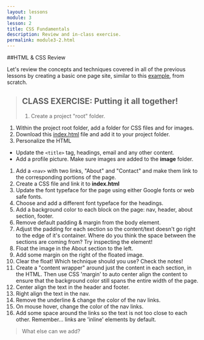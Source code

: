 ```yaml
---
layout: lessons
module: 3
lesson: 2
title: CSS Fundamentals
description: Review and in-class exercise.
permalink: module3-2.html
---
```



##HTML & CSS Review

Let's review the concepts and techniques covered in all of the previous lessons by creating a basic one page site, similar to this [example](exercises/module3/sample/index.html), from scratch.  


>## CLASS EXERCISE: Putting it all together!
>
>1. Create a project "root" folder. 
1. Within the project root folder, add a folder for CSS files and for images.
1. Download this [index.html]() file and add it to your project folder.
1. Personalize the HTML
  * Update the `<title>` tag, headings, email and any other content.
  * Add a profile picture.  Make sure images are added to the **image** folder.
1. Add a `<nav>` with two links, "About" and "Contact" and make them link to the corresponding portions of the page.
1. Create a CSS file and link it to **index.html**
1. Update the font typeface for the page using either Google fonts or web safe fonts.
1. Choose and add a different font typeface for the headings.
1. Add a background color to each block on the page: nav, header, about section, footer.
1. Remove default padding & margin from the body element.
1. Adjust the padding for each section so the content/text doesn't go right to the edge of it's container.  Where do you think the space between the sections are coming from?  Try inspecting the element!
1. Float the image in the About section to the left.
1. Add some margin on the right of the floated image.
1. Clear the float!  Which technique should you use?  Check the notes!
1. Create a "content wrapper" around just the content in each section, in the HTML. Then use CSS 'margin' to auto center align the content to ensure that the background color still spans the entire width of the page.
1. Center align the text in the header and footer.
1. Right align the text in the nav.
1. Remove the underline & change the color of the nav links.
1. On mouse hover, change the color of the nav links.
1. Add some space around the links so the text is not too close to each other.  Remember... links are 'inline' elements by default.

> What else can we add?
